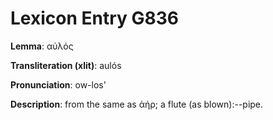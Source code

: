 # Lexicon Entry G836

**Lemma**: αὐλός

**Transliteration (xlit)**: aulós

**Pronunciation**: ow-los'

**Description**:
from the same as ἀήρ; a flute (as blown):--pipe.
